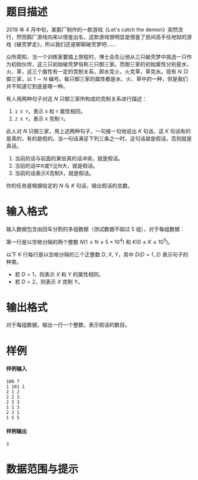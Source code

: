 
# 题目描述

2019 年 4 月中旬，某鹅厂制作的一款游戏《Let's catch the demon》突然流行，然而鹅厂游戏向来以借鉴出名，这款游戏很明显是借鉴了民间高手任地狱的游戏《破壳梦走》，所以我们还是聊聊破壳梦吧……

众所周知，当一个训练家要踏上旅程时，博士会先让他从三只破壳梦中挑选一只作为初始伙伴，这三只初始破壳梦俗称三只御三家。而御三家的初始属性分别是水、火、草，这三个属性有一定的克制关系，即水克火，火克草，草克水。现有 $N$ 只御三家，以 $1\sim N$ 编号。每只御三家的属性都是水、火、草中的一种，但是我们并不知道它到底是哪一种。 

有人用两种句子对这 $N$ 只御三家所构成的克制关系进行描述：

1. `1 X Y`，表示 `X` 和 `Y` 属性相同。
2. `2 X Y`，表示 `X` 克制 `Y`。

此人对 $N$ 只御三家，用上述两种句子，一句接一句地说出 $K$ 句话，这 $K$ 句话有的是真的，有的是假的。当一句话满足下列三条之一时，这句话就是假话，否则就是真话。

1. 当前的话与前面的某些真的话冲突，就是假话。
2. 当前的话中X或Y比N大，就是假话。
3. 当前的话表示X克制X，就是假话。

你的任务是根据给定的 $N$ 与 $K$ 句话，输出假话的总数。


# 输入格式

输入数据包含由回车分割的多组数据（测试数据不超过 $5$ 组），对于每组数据：

第一行是以空格分隔的两个整数 $N(1\leq N\leq 5\times 10^4)$ 和 $K(0\leq K\leq 10^5)$。

以下 $K$ 行每行是以空格分隔的三个正整数 $D,\ X,\ Y$，其中 $D(D=1,2)$ 表示句子的种类。 

* 若 $D=1$，则表示 $X$ 和 $Y$ 的属性相同。 
* 若 $D=2$，则表示 $X$ 克制 $Y$。

# 输出格式

对于每组数据，输出一行一个整数，表示假话的数目。

# 样例

#### 样例输入

```plain
100 7
1 101 1
2 1 2
2 2 3
2 3 3
1 1 3
2 3 1
1 5 5
```

#### 样例输出

```plain
3
```

# 数据范围与提示



